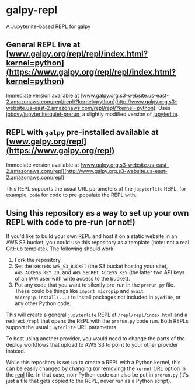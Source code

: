 # galpy-repl
A Jupyterlite-based REPL for galpy

## General REPL live at **[www.galpy.org/repl/repl/index.html?kernel=python](https://www.galpy.org/repl/repl/index.html?kernel=python)** 

Immediate version available at [www.galpy.org.s3-website.us-east-2.amazonaws.com/repl/repl/?kernel=python](http://www.galpy.org.s3-website.us-east-2.amazonaws.com/repl/repl/?kernel=python). Uses [jobovy/jupyterlite:quiet-prerun](https://github.com/jobovy/jupyterlite/tree/quiet-prerun), a slightly modified version of [jupyterlite](https://github.com/jupyterlite/jupyterlite).

## REPL with `galpy` pre-installed available at **[www.galpy.org/repl](https://www.galpy.org/repl)**

Immediate version available at [www.galpy.org.s3-website.us-east-2.amazonaws.com/repl](http://www.galpy.org.s3-website.us-east-2.amazonaws.com/repl).

This REPL supports the usual URL parameters of the `jupyterlite` REPL, for example, `code` for code to pre-populate the REPL with.

## Using this repository as a way to set up your own REPL with code to pre-run (or not!)

If you'd like to build your own REPL and host it on a static website in an AWS S3 bucket, you could use this repository as a template (note: not a real GitHub template). The following should work.
1. Fork the repository
2. Set the secrets `AWS_S3_BUCKET` (the S3 bucket hosting your site), `AWS_ACCESS_KEY_ID`, and `AWS_SECRET_ACCESS_KEY` (the latter two API keys of an IAM user with write access to the bucket).
3. Put any code that you want to silently pre-run in the `prerun.py` file. These could be things like `import micropip` and `await micropip.install(...)` to install packages not included in `pyodide`, or any other Python code.

This will create a general `jupyterlite` REPL at `/repl/repl/index.html` and a redirect `/repl` that opens the REPL with the `prerun.py` code run. Both REPLs support the usual `juyterlite` URL parameters.

To host using another provider, you would need to change the parts of the deploy workflows that upload to AWS S3 to point to your other provider instead.

While this repository is set up to create a REPL with a Python kernel, this can be easily changed by changing (or removing) the `kernel` URL option in the [repl](repl) file. In that case, non-Python code can also be put in `prerun.py` (it's just a file that gets copied to the REPL, never run as a Python script).

